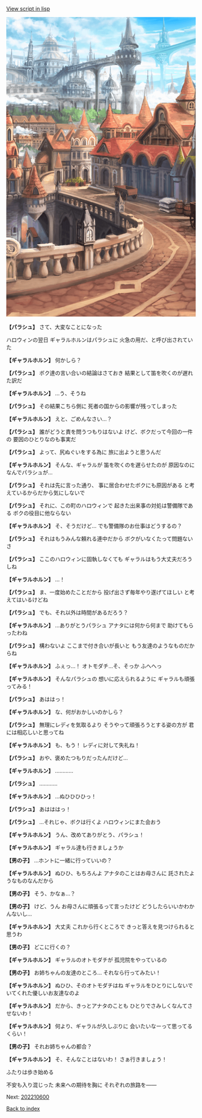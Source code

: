 [View script in lisp](../scripts/202210160.txt)

![town.png](../images/backgrounds/town.png)

**【パラシュ】**
さて、大変なことになった

ハロウィンの翌日
ギャラルホルンはパラシュに
火急の用だ、と呼び出されていた

**【ギャラルホルン】**
何かしら？

**【パラシュ】**
ボク達の言い合いの結論はさておき
結果として笛を吹くのが遅れた訳だ

**【ギャラルホルン】**
…う、そうね

**【パラシュ】**
その結果こちら側に
死者の国からの影響が残ってしまった

**【ギャラルホルン】**
えと、ごめんなさい…？

**【パラシュ】**
誰がどうと責を問うつもりはないよ
けど、ボクだって今回の一件の
要因のひとりなのも事実だ

**【パラシュ】**
よって、尻ぬぐいをする為に
旅に出ようと思うんだ

**【ギャラルホルン】**
そんな、ギャラルが
笛を吹くのを遅らせたのが
原因なのになんでパラシュが…

**【パラシュ】**
それは先に言った通り、
事に居合わせたボクにも原因がある
と考えているからだから気にしないで

**【パラシュ】**
それに、この町のハロウィンで
起きた出来事の対処は警備隊である
ボクの役目に他ならない

**【ギャラルホルン】**
そ、そうだけど…
でも警備隊のお仕事はどうするの？

**【パラシュ】**
それはもうみんな頼れる連中だから
ボクがいなくたって問題ないさ

**【パラシュ】**
ここのハロウィンに固執しなくても
ギャラルはもう大丈夫だろうしね

**【ギャラルホルン】**
…！

**【パラシュ】**
ま、一度始めたことだから
投げ出さず毎年やり遂げてほしい
と考えてはいるけどね

**【パラシュ】**
でも、それ以外は時間があるだろう？

**【ギャラルホルン】**
…ありがとうパラシュ
アナタには何から何まで
助けてもらったわね

**【パラシュ】**
構わないよ
ここまで付き合いが長いと
もう友達のようなものだからね

**【ギャラルホルン】**
ふぇっ…！
オトモダチ…そ、そっか
ふへへっ

**【ギャラルホルン】**
そんなパラシュの
想いに応えられるように
ギャラルも頑張ってみる！

**【パラシュ】**
あははっ！

**【ギャラルホルン】**
な、何がおかしいのかしら？

**【パラシュ】**
無理にレディを気取るより
そうやって頑張ろうとする姿の方が
君には相応しいと思ってね

**【ギャラルホルン】**
も、もう！
レディに対して失礼ね！

**【パラシュ】**
おや、褒めたつもりだったんだけど…

**【ギャラルホルン】**
…………

**【パラシュ】**
…………

**【ギャラルホルン】**
…ぬひひひひっ！

**【パラシュ】**
あはははっ！

**【パラシュ】**
…それじゃ、ボクは行くよ
ハロウィンにまた会おう

**【ギャラルホルン】**
うん、改めてありがとう、パラシュ！

**【ギャラルホルン】**
ギャラル達も行きましょうか

**【男の子】**
…ホントに一緒に行っていいの？

**【ギャラルホルン】**
ぬひひ、もちろんよ
アナタのことはお母さんに
託されたようなものなんだから

**【男の子】**
そう、かなぁ…？

**【男の子】**
けど、うん
お母さんに頑張るって言ったけど
どうしたらいいかわかんないし…

**【ギャラルホルン】**
大丈夫
これから行くところで
きっと答えを見つけられると思うわ

**【男の子】**
どこに行くの？

**【ギャラルホルン】**
ギャラルのオトモダチが
孤児院をやっているの

**【男の子】**
お姉ちゃんの友達のところ…
それなら行ってみたい！

**【ギャラルホルン】**
ぬひひ、そのオトモダチはね
ギャラルをひとりにしないで
いてくれた優しいお友達なのよ

**【ギャラルホルン】**
だから、きっとアナタのことも
ひとりでさみしくなんてさせないわ！

**【ギャラルホルン】**
何より、ギャラルが久しぶりに
会いたいなーって思ってるくらい！

**【男の子】**
それお姉ちゃんの都合？

**【ギャラルホルン】**
そ、そんなことはないわ！
さぁ行きましょう！

ふたりは歩き始める

不安も入り混じった
未来への期待を胸に
それぞれの旅路を――


Next: [202210600](202210600.md)

[Back to index](index.md)
